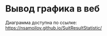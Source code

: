 # Вывод графика в веб

Диаграмма доступна по ссылке: https://nsamoilov.github.io/SuitResultStatistic/
